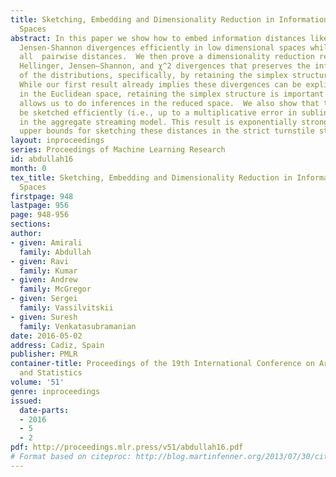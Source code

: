 ```yaml
---
title: Sketching, Embedding and Dimensionality Reduction in Information Theoretic
  Spaces
abstract: In this paper we show how to embed information distances like the χ^2 and
  Jensen-Shannon divergences efficiently in low dimensional spaces while preserving
  all  pairwise distances.  We then prove a dimensionality reduction result for the
  Hellinger, Jensen–Shannon, and χ^2 divergences that preserves the information geometry
  of the distributions, specifically, by retaining the simplex structure of the space.
  While our first result already implies these divergences can be explicitly embedded
  in the Euclidean space, retaining the simplex structure is important because it
  allows us to do inferences in the reduced space.  We also show that these divergences  can
  be sketched efficiently (i.e., up to a multiplicative error in sublinear space)
  in the aggregate streaming model. This result is exponentially stronger than known
  upper bounds for sketching these distances in the strict turnstile streaming model.
layout: inproceedings
series: Proceedings of Machine Learning Research
id: abdullah16
month: 0
tex_title: Sketching, Embedding and Dimensionality Reduction in Information Theoretic
  Spaces
firstpage: 948
lastpage: 956
page: 948-956
sections: 
author:
- given: Amirali
  family: Abdullah
- given: Ravi
  family: Kumar
- given: Andrew
  family: McGregor
- given: Sergei
  family: Vassilvitskii
- given: Suresh
  family: Venkatasubramanian
date: 2016-05-02
address: Cadiz, Spain
publisher: PMLR
container-title: Proceedings of the 19th International Conference on Artificial Intelligence
  and Statistics
volume: '51'
genre: inproceedings
issued:
  date-parts:
  - 2016
  - 5
  - 2
pdf: http://proceedings.mlr.press/v51/abdullah16.pdf
# Format based on citeproc: http://blog.martinfenner.org/2013/07/30/citeproc-yaml-for-bibliographies/
---
```

